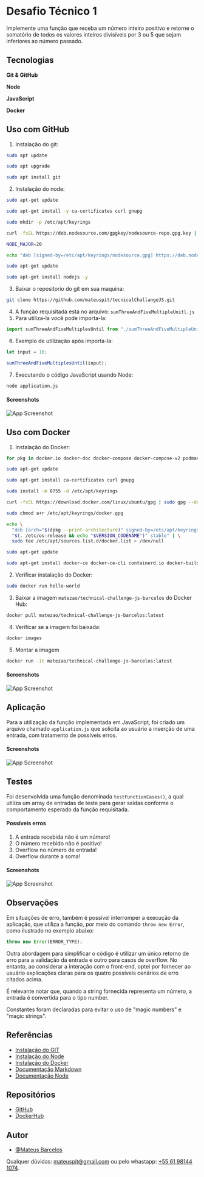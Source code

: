 
# Desafio Técnico 1

Implemente uma função que receba um número inteiro positivo e retorne o somatório de todos os valores
inteiros divisíveis por 3 ou 5 que sejam inferiores ao número passado.






## Tecnologias
**Git & GitHub**

**Node**

**JavaScript**

**Docker**


## Uso com GitHub
1) Instalação do git:
```bash
sudo apt update

sudo apt upgrade

sudo apt install git
```
2) Instalação do node:
```bash
sudo apt-get update

sudo apt-get install -y ca-certificates curl gnupg

sudo mkdir -p /etc/apt/keyrings

curl -fsSL https://deb.nodesource.com/gpgkey/nodesource-repo.gpg.key | sudo gpg --dearmor -o /etc/apt/keyrings/nodesource.gpg

NODE_MAJOR=20

echo "deb [signed-by=/etc/apt/keyrings/nodesource.gpg] https://deb.nodesource.com/node_$NODE_MAJOR.x nodistro main" | sudo tee /etc/apt/sources.list.d/nodesource.list

sudo apt-get update

sudo apt-get install nodejs -y
```
3) Baixar o repositorio do git em sua maquina:

```bash
git clone https://github.com/mateuspit/tecnicalChallangeJS.git
```

4) A função requisitada está no arquivo: `sumThreeAndFiveMultipleUnitl.js`
5) Para utiliza-la você pode importa-la:
```javascript
import sumThreeAndFiveMultiplesUntil from "./sumThreeAndFiveMultipleUnitl.js"
```
6) Exemplo de utilização após importa-la:

```javascript
let input = 10;

sumThreeAndFiveMultiplesUntil(input);
```

7) Executando o código JavaScript usando Node:
```bash
node application.js
```

#### Screenshots

![App Screenshot](https://i.imgur.com/LbihnFh.png)


## Uso com Docker

1) Instalação do Docker:
```bash
for pkg in docker.io docker-doc docker-compose docker-compose-v2 podman-docker containerd runc; do sudo apt-get remove $pkg; done

sudo apt-get update

sudo apt-get install ca-certificates curl gnupg

sudo install -m 0755 -d /etc/apt/keyrings

curl -fsSL https://download.docker.com/linux/ubuntu/gpg | sudo gpg --dearmor -o /etc/apt/keyrings/docker.gpg

sudo chmod a+r /etc/apt/keyrings/docker.gpg

echo \
  "deb [arch="$(dpkg --print-architecture)" signed-by=/etc/apt/keyrings/docker.gpg] https://download.docker.com/linux/ubuntu \
  "$(. /etc/os-release && echo "$VERSION_CODENAME")" stable" | \
  sudo tee /etc/apt/sources.list.d/docker.list > /dev/null

sudo apt-get update

sudo apt-get install docker-ce docker-ce-cli containerd.io docker-buildx-plugin docker-compose-plugin
```

2) Verificar instalação do Docker:
```bash
sudo docker run hello-world
```

3) Baixar a imagem `matezao/technical-challenge-js-barcelos` do Docker Hub:
```bash
docker pull matezao/technical-challenge-js-barcelos:latest
```

4) Verificar se a imagem foi baixada: 
```bash
docker images
```

5) Montar a imagem 
```bash
docker run -it matezao/technical-challenge-js-barcelos:latest
```

#### Screenshots

![App Screenshot](https://i.imgur.com/qoU5Iqm.png)

## Aplicação

Para a utilização da função implementada em JavaScript, foi criado um arquivo chamado `application.js` que solicita ao usuário a inserção de uma entrada, com tratamento de possíveis erros.


#### Screenshots

![App Screenshot](https://i.imgur.com/zDVOljA.png)
## Testes

Foi desenvolvida uma função denominada `testFunctionCases()`, a qual utiliza um array de entradas de teste para gerar saídas conforme o comportamento esperado da função requisitada.

#### Possíveis erros

1. A entrada recebida não é um número!
2. O número recebido não é positivo!
3. Overflow no número de entrada!
4. Overflow durante a soma!

#### Screenshots

![App Screenshot](https://i.imgur.com/oXrgVKR.png)
## Observações

Em situações de erro, também é possível interromper a execução da aplicação, que utiliza a função, por meio do comando `throw new Error`, como ilustrado no exemplo abaixo:
```javascript
throw new Error(ERROR_TYPE);
```
Outra abordagem para simplificar o código é utilizar um único retorno de erro para a validação da entrada e outro para casos de overflow. No entanto, ao considerar a interação com o front-end, optei por fornecer ao usuário explicações claras para os quatro possíveis cenários de erro citados acima.

É relevante notar que, quando a string fornecida representa um número, a entrada é convertida para o tipo number.

Constantes foram declaradas para evitar o uso de "magic numbers" e "magic strings".
## Referências

- [Instalação do GIT](https://git-scm.com/book/en/v2/Getting-Started-Installing-Git)
- [Instalação do Node](https://github.com/nodesource/distributions)
- [Instalação do Docker](https://docs.docker.com/engine/install/ubuntu/)
- [Documentação Markdown](https://www.markdownguide.org/)
- [Documentação Node](https://nodejs.org/en/learn)
## Repositórios

- [GitHub](https://github.com/mateuspit/technicalChallengeJS)
- [DockerHub](https://hub.docker.com/repository/docker/matezao/technical-challenge-js-barcelos/general)
## Autor

- [@Mateus Barcelos](https://www.github.com/mateuspit)

Qualquer dúvidas: mateuspit@gmail.com ou pelo whastapp: [+55 61 98144 1074](https://api.whatsapp.com/send?phone=5561981441074&text=Oi%20Vi%20seu%20codigo%20no%20GitHub%20e...).
